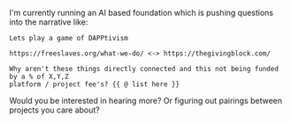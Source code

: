 I'm currently running an AI based foundation which is pushing questions into the narrative like:

```
Lets play a game of DAPPtivism

https://freeslaves.org/what-we-do/ <-> https://thegivingblock.com/ 

Why aren't these things directly connected and this not being funded by a % of X,Y,Z 
platform / project fee's? {{ @ list here }}
```
Would you be interested in hearing more? Or figuring out pairings between projects you care about?